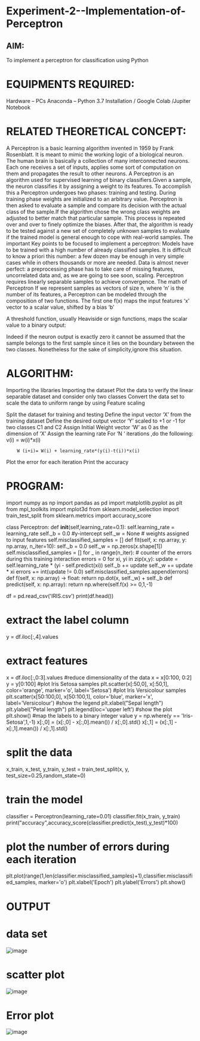 # Experiment-2--Implementation-of-Perceptron
## AIM:

To implement a perceptron for classification using Python

# EQUIPMENTS REQUIRED:
Hardware – PCs
Anaconda – Python 3.7 Installation / Google Colab /Jupiter Notebook

# RELATED THEORETICAL CONCEPT:
A Perceptron is a basic learning algorithm invented in 1959 by Frank Rosenblatt. It is meant to mimic the working logic of a biological neuron. The human brain is basically a collection of many interconnected neurons. Each one receives a set of inputs, applies some sort of computation on them and propagates the result to other neurons.
A Perceptron is an algorithm used for supervised learning of binary classifiers.Given a sample, the neuron classifies it by assigning a weight to its features. To accomplish this a Perceptron undergoes two phases: training and testing. During training phase weights are initialized to an arbitrary value. Perceptron is then asked to evaluate a sample and compare its decision with the actual class of the sample.If the algorithm chose the wrong class weights are adjusted to better match that particular sample. This process is repeated over and over to finely optimize the biases. After that, the algorithm is ready to be tested against a new set of completely unknown samples to evaluate if the trained model is general enough to cope with real-world samples.
The important Key points to be focused to implement a perceptron:
Models have to be trained with a high number of already classified samples. It is difficult to know a priori this number: a few dozen may be enough in very simple cases while in others thousands or more are needed.
Data is almost never perfect: a preprocessing phase has to take care of missing features, uncorrelated data and, as we are going to see soon, scaling.
Perceptron requires linearly separable samples to achieve convergence.
The math of Perceptron
If we represent samples as vectors of size n, where ‘n’ is the number of its features, a Perceptron can be modeled through the composition of two functions. The first one 
f(x) maps the input features  ‘x’  vector to a scalar value, shifted by a bias ‘b’

A threshold function, usually Heaviside or sign functions, maps the scalar value to a binary output:

Indeed if the neuron output is exactly zero it cannot be assumed that the sample belongs to the first sample since it lies on the boundary between the two classes. Nonetheless for the sake of simplicity,ignore this situation.


# ALGORITHM:
Importing the libraries
Importing the dataset
Plot the data to verify the linear separable dataset and consider only two classes
Convert the data set to scale the data to uniform range by using Feature scaling

Split the dataset for training and testing
Define the input vector ‘X’ from the training dataset
Define the desired output vector ‘Y’ scaled to +1 or -1 for two classes C1 and C2
Assign Initial Weight vector ‘W’ as 0 as the dimension of ‘X’
Assign the learning rate
For ‘N ‘ iterations ,do the following:
        v(i) = w(i)*x(i)
         
        W (i+i)= W(i) + learning_rate*(y(i)-t(i))*x(i)
Plot the error for each iteration 
Print the accuracy


 # PROGRAM:
import numpy as np
import pandas as pd
import matplotlib.pyplot as plt
from mpl_toolkits import mplot3d
from sklearn.model_selection import train_test_split
from sklearn.metrics import accuracy_score

class Perceptron:
   def __init__(self,learning_rate=0.1):
       self.learning_rate = learning_rate
       self._b = 0.0  #y-intercept
       self._w = None # weights assigned to input features
       self.misclassified_samples = []
   def fit(self, x: np.array, y: np.array, n_iter=10):
       self._b = 0.0
       self._w = np.zeros(x.shape[1])
       self.misclassified_samples = []
       for _ in range(n_iter):
           # counter of the errors during this training interaction
           errors = 0
           for xi, yi in zip(x,y):
               update = self.learning_rate * (yi - self.predict(xi))
               self._b += update
               self._w += update * xi
               errors += int(update != 0.0)
           self.misclassified_samples.append(errors)
   def f(self, x: np.array) -> float:
       return np.dot(x, self._w) + self._b
   def predict(self, x: np.array):
       return np.where(self.f(x) >= 0,1,-1)

df = pd.read_csv('IRIS.csv')
print(df.head())
# extract the label column
y = df.iloc[:,4].values
# extract features
x = df.iloc[:,0:3].values
#reduce dimensionality of the data
x = x[0:100, 0:2]
y = y[0:100]
#plot Iris Setosa samples
plt.scatter(x[:50,0], x[:50,1], color='orange', marker='o', label='Setosa')
#plot Iris Versicolour samples
plt.scatter(x[50:100,0], x[50:100,1], color='blue', marker='x', label='Versicolour')
#show the legend
plt.xlabel("Sepal length")
plt.ylabel("Petal length")
plt.legend(loc='upper left')
#show the plot
plt.show()
#map the labels to a binary integer value
y = np.where(y == 'Iris-Setosa',1,-1)
x[:,0] = (x[:,0] - x[:,0].mean()) / x[:,0].std()
x[:,1] = (x[:,1] - x[:,1].mean()) / x[:,1].std()
# split the data
x_train, x_test, y_train, y_test = train_test_split(x, y, test_size=0.25,random_state=0)
# train the model
classifier = Perceptron(learning_rate=0.01)
classifier.fit(x_train, y_train)
print("accuracy",accuracy_score(classifier.predict(x_test),y_test)*100)
# plot the number of errors during each iteration
plt.plot(range(1,len(classifier.misclassified_samples)+1),classifier.misclassified_samples, marker='o')
plt.xlabel('Epoch')
plt.ylabel('Errors')
plt.show()

# OUTPUT
# data set
![image](https://github.com/Lavanyajoyce/Experiment-2--Implementation-of-Perceptron/assets/122252838/0f0c106d-ce87-47a4-b4a6-14054201abe3)
# scatter plot
![image](https://github.com/Lavanyajoyce/Experiment-2--Implementation-of-Perceptron/assets/122252838/1fc452ff-f0a7-4b54-81b9-d3513e2a6d7b)
# Error plot
![image](https://github.com/Lavanyajoyce/Experiment-2--Implementation-of-Perceptron/assets/122252838/508f041b-6806-4c06-9fe1-1d88e0a39ebe)

